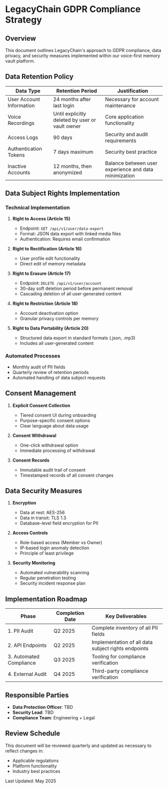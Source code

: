# LegacyChain GDPR Compliance Strategy

## Overview

This document outlines LegacyChain's approach to GDPR compliance, data privacy, and security measures implemented within our voice-first memory vault platform.

## Data Retention Policy

| Data Type | Retention Period | Justification |
|-----------|------------------|---------------|
| User Account Information | 24 months after last login | Necessary for account maintenance |
| Voice Recordings | Until explicitly deleted by user or vault owner | Core application functionality |
| Access Logs | 90 days | Security and audit requirements |
| Authentication Tokens | 7 days maximum | Security best practice |
| Inactive Accounts | 12 months, then anonymized | Balance between user experience and data minimization |

## Data Subject Rights Implementation

### Technical Implementation

1. **Right to Access (Article 15)**
   - Endpoint: `GET /api/v1/user/data-export`
   - Format: JSON data export with linked media files
   - Authentication: Requires email confirmation

2. **Right to Rectification (Article 16)**
   - User profile edit functionality
   - Direct edit of memory metadata

3. **Right to Erasure (Article 17)**
   - Endpoint: `DELETE /api/v1/user/account`
   - 30-day soft deletion period before permanent removal
   - Cascading deletion of all user-generated content

4. **Right to Restriction (Article 18)**
   - Account deactivation option
   - Granular privacy controls per memory

5. **Right to Data Portability (Article 20)**
   - Structured data export in standard formats (.json, .mp3)
   - Includes all user-generated content

### Automated Processes

- Monthly audit of PII fields
- Quarterly review of retention periods
- Automated handling of data subject requests

## Consent Management

1. **Explicit Consent Collection**
   - Tiered consent UI during onboarding
   - Purpose-specific consent options
   - Clear language about data usage

2. **Consent Withdrawal**
   - One-click withdrawal option
   - Immediate processing of withdrawal

3. **Consent Records**
   - Immutable audit trail of consent
   - Timestamped records of all consent changes

## Data Security Measures

1. **Encryption**
   - Data at rest: AES-256
   - Data in transit: TLS 1.3
   - Database-level field encryption for PII

2. **Access Controls**
   - Role-based access (Member vs Owner)
   - IP-based login anomaly detection
   - Principle of least privilege

3. **Security Monitoring**
   - Automated vulnerability scanning
   - Regular penetration testing
   - Security incident response plan

## Implementation Roadmap

| Phase | Completion Date | Key Deliverables |
|-------|----------------|------------------|
| 1. PII Audit | Q2 2025 | Complete inventory of all PII fields |
| 2. API Endpoints | Q2 2025 | Implementation of all data subject rights endpoints |
| 3. Automated Compliance | Q3 2025 | Tooling for compliance verification |
| 4. External Audit | Q4 2025 | Third-party compliance verification |

## Responsible Parties

- **Data Protection Officer**: TBD
- **Security Lead**: TBD
- **Compliance Team**: Engineering + Legal

## Review Schedule

This document will be reviewed quarterly and updated as necessary to reflect changes in:
- Applicable regulations
- Platform functionality
- Industry best practices

Last Updated: May 2025 